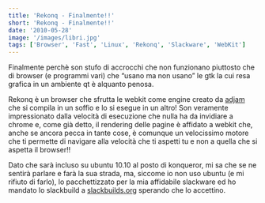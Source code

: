 ```yaml
---
title: 'Rekonq - Finalmente!!'
short: 'Rekonq - Finalmente!!'
date: '2010-05-28'
image: '/images/libri.jpg'
tags: ['Browser', 'Fast', 'Linux', 'Rekonq', 'Slackware', 'WebKit']
---
```


Finalmente perchè son stufo di accrocchi che non funzionano piuttosto che di browser (e programmi vari) che “usano ma non usano” le gtk la cui resa grafica in un ambiente qt è alquanto penosa.

Rekonq è un browser che sfrutta le webkit come engine creato da [adjam](http://adjamblog.wordpress.com/ "Adjam's WebLog") che si compila in un soffio e lo si esegue in un altro! Son veramente impressionato dalla velocità di esecuzione che nulla ha da invidiare a chrome e, come già detto, il rendering delle pagine è affidato a webkit che, anche se ancora pecca in tante cose, è comunque un velocissimo motore che ti permette di navigare alla velocità che ti aspetti tu e non a quella che si aspetta il browser!!

Dato che sarà incluso su ubuntu 10.10 al posto di konqueror, mi sa che se ne sentirà parlare e farà la sua strada, ma, siccome io non uso ubuntu (e mi rifiuto di farlo), lo pacchettizzato per la mia affidabile slackware ed ho mandato lo slackbuild a [slackbuilds.org](http://slackbuilds.org/) sperando che lo accettino.